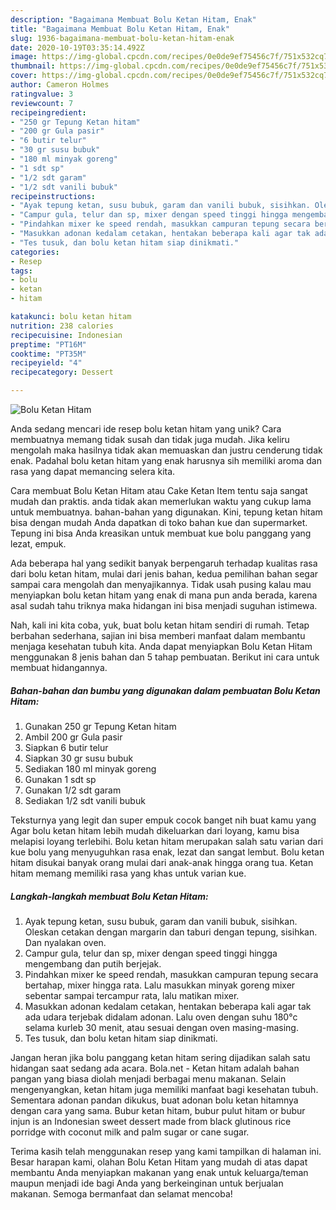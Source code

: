 ```yaml
---
description: "Bagaimana Membuat Bolu Ketan Hitam, Enak"
title: "Bagaimana Membuat Bolu Ketan Hitam, Enak"
slug: 1936-bagaimana-membuat-bolu-ketan-hitam-enak
date: 2020-10-19T03:35:14.492Z
image: https://img-global.cpcdn.com/recipes/0e0de9ef75456c7f/751x532cq70/bolu-ketan-hitam-foto-resep-utama.jpg
thumbnail: https://img-global.cpcdn.com/recipes/0e0de9ef75456c7f/751x532cq70/bolu-ketan-hitam-foto-resep-utama.jpg
cover: https://img-global.cpcdn.com/recipes/0e0de9ef75456c7f/751x532cq70/bolu-ketan-hitam-foto-resep-utama.jpg
author: Cameron Holmes
ratingvalue: 3
reviewcount: 7
recipeingredient:
- "250 gr Tepung Ketan hitam"
- "200 gr Gula pasir"
- "6 butir telur"
- "30 gr susu bubuk"
- "180 ml minyak goreng"
- "1 sdt sp"
- "1/2 sdt garam"
- "1/2 sdt vanili bubuk"
recipeinstructions:
- "Ayak tepung ketan, susu bubuk, garam dan vanili bubuk, sisihkan. Oleskan cetakan dengan margarin dan taburi dengan tepung, sisihkan. Dan nyalakan oven."
- "Campur gula, telur dan sp, mixer dengan speed tinggi hingga mengembang dan putih berjejak."
- "Pindahkan mixer ke speed rendah, masukkan campuran tepung secara bertahap, mixer hingga rata. Lalu masukkan minyak goreng mixer sebentar sampai tercampur rata, lalu matikan mixer."
- "Masukkan adonan kedalam cetakan, hentakan beberapa kali agar tak ada udara terjebak didalam adonan. Lalu oven dengan suhu 180°c selama kurleb 30 menit, atau sesuai dengan oven masing-masing."
- "Tes tusuk, dan bolu ketan hitam siap dinikmati."
categories:
- Resep
tags:
- bolu
- ketan
- hitam

katakunci: bolu ketan hitam 
nutrition: 238 calories
recipecuisine: Indonesian
preptime: "PT16M"
cooktime: "PT35M"
recipeyield: "4"
recipecategory: Dessert

---
```



![Bolu Ketan Hitam](https://img-global.cpcdn.com/recipes/0e0de9ef75456c7f/751x532cq70/bolu-ketan-hitam-foto-resep-utama.jpg)

Anda sedang mencari ide resep bolu ketan hitam yang unik? Cara membuatnya memang tidak susah dan tidak juga mudah. Jika keliru mengolah maka hasilnya tidak akan memuaskan dan justru cenderung tidak enak. Padahal bolu ketan hitam yang enak harusnya sih memiliki aroma dan rasa yang dapat memancing selera kita.

Cara membuat Bolu Ketan Hitam atau Cake Ketan Item tentu saja sangat mudah dan praktis. anda tidak akan memerlukan waktu yang cukup lama untuk membuatnya. bahan-bahan yang digunakan. Kini, tepung ketan hitam bisa dengan mudah Anda dapatkan di toko bahan kue dan supermarket. Tepung ini bisa Anda kreasikan untuk membuat kue bolu panggang yang lezat, empuk.

Ada beberapa hal yang sedikit banyak berpengaruh terhadap kualitas rasa dari bolu ketan hitam, mulai dari jenis bahan, kedua pemilihan bahan segar sampai cara mengolah dan menyajikannya. Tidak usah pusing kalau mau menyiapkan bolu ketan hitam yang enak di mana pun anda berada, karena asal sudah tahu triknya maka hidangan ini bisa menjadi suguhan istimewa.


Nah, kali ini kita coba, yuk, buat bolu ketan hitam sendiri di rumah. Tetap berbahan sederhana, sajian ini bisa memberi manfaat dalam membantu menjaga kesehatan tubuh kita. Anda dapat menyiapkan Bolu Ketan Hitam menggunakan 8 jenis bahan dan 5 tahap pembuatan. Berikut ini cara untuk membuat hidangannya.

<!--inarticleads1-->

##### Bahan-bahan dan bumbu yang digunakan dalam pembuatan Bolu Ketan Hitam:

1. Gunakan 250 gr Tepung Ketan hitam
1. Ambil 200 gr Gula pasir
1. Siapkan 6 butir telur
1. Siapkan 30 gr susu bubuk
1. Sediakan 180 ml minyak goreng
1. Gunakan 1 sdt sp
1. Gunakan 1/2 sdt garam
1. Sediakan 1/2 sdt vanili bubuk


Teksturnya yang legit dan super empuk cocok banget nih buat kamu yang Agar bolu ketan hitam lebih mudah dikeluarkan dari loyang, kamu bisa melapisi loyang terlebihi. Bolu ketan hitam merupakan salah satu varian dari kue bolu yang menyuguhkan rasa enak, lezat dan sangat lembut. Bolu ketan hitam disukai banyak orang mulai dari anak-anak hingga orang tua. Ketan hitam memang memiliki rasa yang khas untuk varian kue. 

<!--inarticleads2-->

##### Langkah-langkah membuat Bolu Ketan Hitam:

1. Ayak tepung ketan, susu bubuk, garam dan vanili bubuk, sisihkan. Oleskan cetakan dengan margarin dan taburi dengan tepung, sisihkan. Dan nyalakan oven.
1. Campur gula, telur dan sp, mixer dengan speed tinggi hingga mengembang dan putih berjejak.
1. Pindahkan mixer ke speed rendah, masukkan campuran tepung secara bertahap, mixer hingga rata. Lalu masukkan minyak goreng mixer sebentar sampai tercampur rata, lalu matikan mixer.
1. Masukkan adonan kedalam cetakan, hentakan beberapa kali agar tak ada udara terjebak didalam adonan. Lalu oven dengan suhu 180°c selama kurleb 30 menit, atau sesuai dengan oven masing-masing.
1. Tes tusuk, dan bolu ketan hitam siap dinikmati.


Jangan heran jika bolu panggang ketan hitam sering dijadikan salah satu hidangan saat sedang ada acara. Bola.net - Ketan hitam adalah bahan pangan yang biasa diolah menjadi berbagai menu makanan. Selain mengenyangkan, ketan hitam juga memiliki manfaat bagi kesehatan tubuh. Sementara adonan pandan dikukus, buat adonan bolu ketan hitamnya dengan cara yang sama. Bubur ketan hitam, bubur pulut hitam or bubur injun is an Indonesian sweet dessert made from black glutinous rice porridge with coconut milk and palm sugar or cane sugar. 

Terima kasih telah menggunakan resep yang kami tampilkan di halaman ini. Besar harapan kami, olahan Bolu Ketan Hitam yang mudah di atas dapat membantu Anda menyiapkan makanan yang enak untuk keluarga/teman maupun menjadi ide bagi Anda yang berkeinginan untuk berjualan makanan. Semoga bermanfaat dan selamat mencoba!
